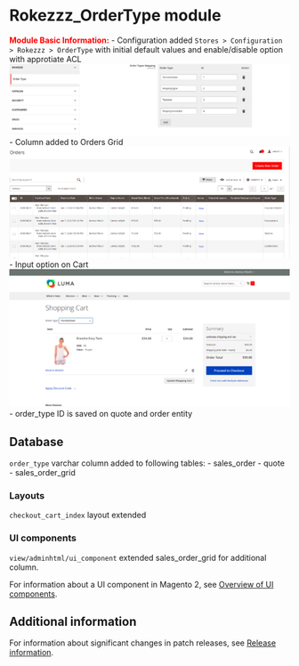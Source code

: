 # Rokezzz_OrderType module

<font color='red'>**Module Basic Information:** </font>
    - Configuration added `Stores > Configuration > Rokezzz > OrderType` with initial default values and enable/disable option
    with approtiate ACL
![img.png](img.png)
    - Column added to Orders Grid
![img_1.png](img_1.png)
    - Input option on Cart
![img_2.png](img_2.png)
    - order_type ID is saved on quote and order entity

## Database
`order_type` varchar column added to following tables:
    - sales_order
    - quote
    - sales_order_grid

### Layouts
`checkout_cart_index` layout extended

### UI components
 `view/adminhtml/ui_component` extended sales_order_grid for additional column.

For information about a UI component in Magento 2, see [Overview of UI components](https://devdocs.magento.com/guides/v2.4/ui_comp_guide/bk-ui_comps.html).

## Additional information

For information about significant changes in patch releases, see [Release information](https://devdocs.magento.com/guides/v2.4/release-notes/bk-release-notes.html).
